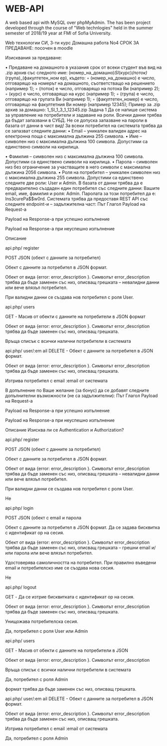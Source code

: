 # WEB-API
A web based api with MySQL over phpMyAdmin. The has been project developed through the course of "Web technlogies" held in the summer semester of 2018/19 year at FMI of Sofia University. 

Web технологии
СИ, 3-ти курс
Домашна работа No4
СРОК ЗА ПРЕДАВАНЕ:
посочен в moodle

Изисквания за предаване:

• Предаване на домашното в указания срок от всеки студент във
вид на .zip архив със следното име:
(номер_на_домашно)_SI_(курс)_(поток)_(група)_(факултетен_ном
ер), където:
◦ (номер_на_домашно) е число, отговарящо на номерът на
домашното, съответстващо на решението (например 1);
◦ (поток) е число, отговарящо на потока Ви (например 2);
◦ (курс) е число, отговарящо на курс (например 1);
◦ (група) е число, отговарящо на групата Ви (например 1);
◦ (факултетен_номер) е число, отговарящо на факултетния Ви
номер (например 12345);
Пример за .zip архив за домашно: 1_SI_1_3_1_12345.zip
Задача 1
Да се напише система за управление на потребители и задаване на роли.
Всички данни трябва да бъдат запазвани в СУБД. Не се допуска запазване на
пароли в базата от данни в чист вид!
За всеки потребител на системата трябва да се запазват следните данни:
• Email – уникален валиден адрес на електронна поща с максимална дължина 255 символа.
• Име – символен низ с максимална дължина 100 символа. Допустими са единствено
символи на кирилица.

• Фамилия – символен низ с максимална дължина 100 символа. Допустими са единствено
символи на кирилица.
• Парола – символен низ без ограничение за участващите в него символи с максимална
дължина 2056 символа.
• Роля на потребител – уникален символен низ с максимална дължина 255 символа.
Допустими са единствено следните две роли: User и Admin.
В базата от данни трябва да е предварително създаден един потребител със следните данни:
Вашите email, име, фамилия и роля: Admin. Паролата за този потребител да е: Ins3curePa$$w0rd.
Системата трябва да предоставя REST API със следните endpoint-и – задължителна част:
Път Глагол Payload на
Request-а

Payload на
Response-а
при успешно
изпълнение

Payload на
Response-а при
неуспешно
изпълнение

Описание

api.php/
register

POST JSON (обект
с данните за
потребител)

Oбект с
данните за
потребител в
JSON
формат.

Обект от вида
{error:
error_description
}. Символът
error_description
трябва да бъде
заменен със низ,
описващ
грешката –
невалидни
данни или вече
влязъл
потребител.

При валидни данни се създава нов
потребител с роля User.

api.php/
users

GET - Масив от
обекти с
данните на
потребители
в JSON
формат

Обект от вида
{error:
error_description
}. Символът
error_description
трябва да бъде
заменен със низ,
описващ
грешката.

Връща списък с всички налични
потребители в системата

api.php/
user/:em
ail
DELETE - Oбект с
данните за
потребител в
JSON
формат.

Обект от вида
{error:
error_description
}. Символът
error_description
трябва да бъде
заменен със низ,
описващ
грешката.

Изтрива потребител с email :email
от системата

В допълнение по Ваше желание (за бонус) да се добавят следните допълнителни възможности
(не са задължителни):
Път Глагол Payload на
Request-а

Payload на
Response-а
при успешно
изпълнение

Payload на
Response-а при
неуспешно
изпълнение

Описание Изисква ли се
Authentication
и
Authorization?

api.php/
register

POST JSON (обект
с данните за
потребител)

Oбект с
данните за
потребител в
JSON
формат.

Обект от вида
{error:
error_description
}. Символът
error_description
трябва да бъде
заменен със низ,
описващ
грешката –
невалидни
данни или вече
влязъл
потребител.

При валидни
данни се създава
нов потребител с
роля User.

Не

api.php/
login

POST JSON (обект
с email и
парола

Oбект с
данните за
потребител в
JSON
формат. Да се
задава
бисквитка с
идентификат
ор на сесия.

Обект от вида
{error:
error_description
}. Символът
error_description
трябва да бъде
заменен със низ,
описващ
грешката –
грешни email и/
или парола или
вече влязъл
потребител.

Удостоверява
самоличността на
потребител. При
правилно
въведени email и
потребителско
име се създава
нова сесия.

Не

api.php/
logout

GET - Да се изтрие
бисквитката с
идентификат
ор на сесия.

Обект от вида
{error:
error_description
}. Символът
error_description
трябва да бъде
заменен със низ,
описващ
грешката.

Унищожава
потребителска
сесия.

Да, потребител
с роля User
или Admin

api.php/
users

GET - Масив от
обекти с
данните на
потребители
в JSON

Обект от вида
{error:
error_description
}. Символът
error_description

Връща списък с
всички налични
потребители в
системата

Да, потребител
с роля Admin

формат трябва да бъде
заменен със низ,
описващ
грешката.

api.php/
user/:em
ail
DELETE - Oбект с
данните за
потребител в
JSON
формат.

Обект от вида
{error:
error_description
}. Символът
error_description
трябва да бъде
заменен със низ,
описващ
грешката.

Изтрива
потребител с
email :email от
системата

Да, потребител
с роля Admin
